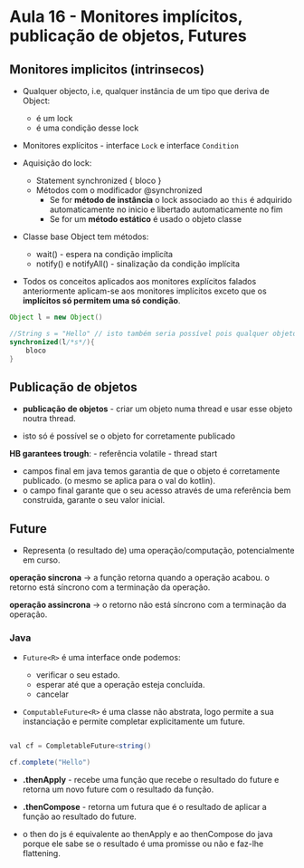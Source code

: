 # Aula 16 - Monitores implícitos, publicação de objetos, Futures

## Monitores implicitos (intrinsecos)

- Qualquer objecto, i.e, qualquer instância de um tipo que deriva de Object:
    - é um lock
    - é uma condição desse lock 

- Monitores explícitos - interface `Lock` e interface `Condition`
- Aquisição do lock: 
    - Statement synchronized { bloco }
    - Métodos com o modificador @synchronized 
      - Se for **método de instância** o lock associado ao `this` é adquirido automaticamente no inicio e libertado automaticamente no fim
      - Se for um **método estático** é usado o objeto classe
- Classe base Object tem métodos:
    - wait() - espera na condição implicíta
    - notify() e notifyAll() - sinalização da condição implícita

- Todos os conceitos aplicados aos monitores explícitos falados anteriormente aplicam-se aos monitores implícitos exceto que os **implícitos só permitem uma só condição**.


```java
Object l = new Object()

//String s = "Hello" // isto também seria possível pois qualquer objeto pode ser um lock
synchronized(l/*s*/){ 
    bloco
}
```

## Publicação de objetos

- **publicação de objetos** - criar um objeto numa thread e usar esse objeto noutra thread.

- isto só é possível se o objeto for corretamente publicado 

**HB garantees trough**: 
    - referência volatile
    - thread start

- campos final em java temos garantia de que o objeto é corretamente publicado. (o mesmo se aplica para o val do kotlin).
- o campo final garante que o seu acesso através de uma referência bem construida, garante o seu valor inicial.

## Future

- Representa (o resultado de) uma operação/computação, potencialmente em curso.

**operação sincrona** -> a função retorna quando a operação acabou. o retorno está síncrono com a terminação da operação.

**operação assincrona** -> o retorno não está síncrono com a terminação da operação.

### Java

- `Future<R>` é uma interface onde podemos:
  - verificar o seu estado.
  - esperar até que a operação esteja concluída.
  - cancelar 

- `ComputableFuture<R>` é uma classe não abstrata, logo permite a sua instanciação e permite completar explicitamente um future.

```java

val cf = CompletableFuture<string()

cf.complete("Hello")

```

- **.thenApply** - recebe uma função que recebe o resultado do future e retorna um novo future com o resultado da função.
- **.thenCompose** - retorna um futura que é o resultado de aplicar a função ao resultado do future.

- o then do js é equivalente ao thenApply e ao thenCompose do java porque ele sabe se o resultado é uma promisse ou não e faz-lhe flattening.

